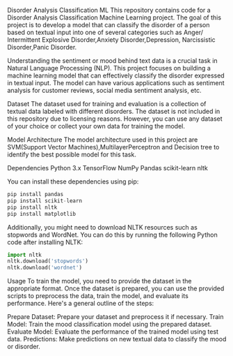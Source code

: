 Disorder Analysis Classification ML
This repository contains code for a Disorder Analysis Classification Machine Learning project. The goal of this project is to develop a model that can classify the disorder of a person based on textual input into one of several categories such as Anger/ Intermittent Explosive Disorder,Anxiety Disorder,Depression, Narcissistic Disorder,Panic Disorder.

Understanding the sentiment or mood behind text data is a crucial task in Natural Language Processing (NLP). This project focuses on building a machine learning model that can effectively classify the disorder expressed in textual input. The model can have various applications such as sentiment analysis for customer reviews, social media sentiment analysis, etc.

Dataset
The dataset used for training and evaluation is a collection of textual data labeled with different disorders. The dataset is not included in this repository due to licensing reasons. However, you can use any dataset of your choice or collect your own data for training the model.

Model Architecture
The model architecture used in this project are SVM(Support Vector Machines),MultilayerPerceptron and Decision tree to identify the best possible model for this task.

Dependencies
Python 3.x
TensorFlow
NumPy
Pandas
scikit-learn
nltk

You can install these dependencies using pip:

```python
pip install pandas
pip install scikit-learn
pip install nltk
pip install matplotlib
```
Additionally, you might need to download NLTK resources such as stopwords and WordNet. You can do this by running the following Python code after installing NLTK:

```python
import nltk
nltk.download('stopwords')
nltk.download('wordnet')
```
Usage
To train the model, you need to provide the dataset in the appropriate format. Once the dataset is prepared, you can use the provided scripts to preprocess the data, train the model, and evaluate its performance. Here's a general outline of the steps:

Prepare Dataset: Prepare your dataset and preprocess it if necessary.
Train Model: Train the mood classification model using the prepared dataset.
Evaluate Model: Evaluate the performance of the trained model using test data.
Predictions: Make predictions on new textual data to classify the mood or disorder.
